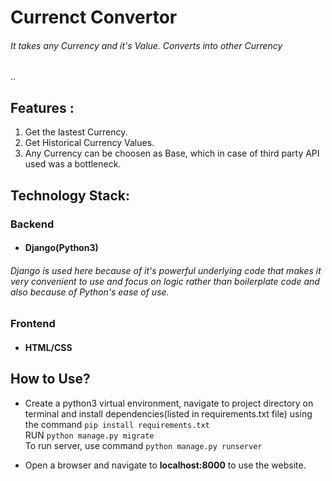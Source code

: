# Currenct Convertor

###### It takes any Currency and it's Value. Converts into other Currency
..

## Features :
1. Get the lastest Currency.
2. Get Historical Currency Values.
3. Any Currency can be choosen as Base, which in case of third party API used was a bottleneck.


## Technology Stack:
### Backend
* #### Django(Python3)
###### Django is used here because of it's powerful underlying code that makes it very convenient to use and focus on logic rather than boilerplate code and also because of Python's ease of use.

### Frontend
* #### HTML/CSS


## How to Use?
* Create a python3 virtual environment, navigate to project directory on terminal and install dependencies(listed in requirements.txt file) using the command
`pip install requirements.txt` <br>
RUN `python manage.py migrate` <br>
To run server, use command `python manage.py runserver`

* Open a browser and navigate to <b>localhost:8000</b> to use the website.
